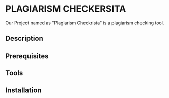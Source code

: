 # PLAGIARISM CHECKERSITA
Our Project named as "Plagiarism Checkrista" is a plagiarism checking tool.
## Description
## Prerequisites
## Tools
## Installation
